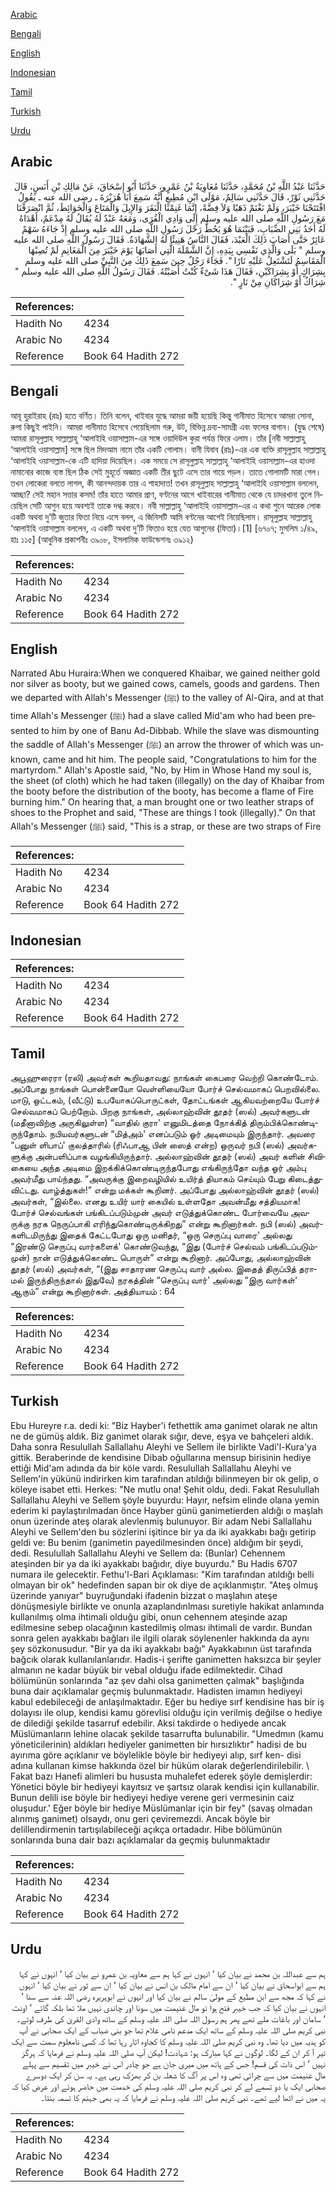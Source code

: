 [Arabic](#arabic)

[Bengali](#bengali)

[English](#english)

[Indonesian](#indonesian)

[Tamil](#tamil)

[Turkish](#turkish)

[Urdu](#urdu)

## Arabic


<div dir="rtl" lang="ar" style={{fontSize:'larger',backgroundColor:'#f8f9fa',padding:20}}>
حَدَّثَنَا عَبْدُ اللَّهِ بْنُ مُحَمَّدٍ، حَدَّثَنَا مُعَاوِيَةُ بْنُ عَمْرٍو، حَدَّثَنَا أَبُو إِسْحَاقَ، عَنْ مَالِكِ بْنِ أَنَسٍ، قَالَ حَدَّثَنِي ثَوْرٌ، قَالَ حَدَّثَنِي سَالِمٌ، مَوْلَى ابْنِ مُطِيعٍ أَنَّهُ سَمِعَ أَبَا هُرَيْرَةَ ـ رضى الله عنه ـ يَقُولُ افْتَتَحْنَا خَيْبَرَ، وَلَمْ نَغْنَمْ ذَهَبًا وَلاَ فِضَّةً، إِنَّمَا غَنِمْنَا الْبَقَرَ وَالإِبِلَ وَالْمَتَاعَ وَالْحَوَائِطَ، ثُمَّ انْصَرَفْنَا مَعَ رَسُولِ اللَّهِ صلى الله عليه وسلم إِلَى وَادِي الْقُرَى، وَمَعَهُ عَبْدٌ لَهُ يُقَالُ لَهُ مِدْعَمٌ، أَهْدَاهُ لَهُ أَحَدُ بَنِي الضِّبَابِ، فَبَيْنَمَا هُوَ يَحُطُّ رَحْلَ رَسُولِ اللَّهِ صلى الله عليه وسلم إِذْ جَاءَهُ سَهْمٌ عَائِرٌ حَتَّى أَصَابَ ذَلِكَ الْعَبْدَ، فَقَالَ النَّاسُ هَنِيئًا لَهُ الشَّهَادَةُ‏.‏ فَقَالَ رَسُولُ اللَّهِ صلى الله عليه وسلم ‏"‏ بَلَى وَالَّذِي نَفْسِي بِيَدِهِ، إِنَّ الشَّمْلَةَ الَّتِي أَصَابَهَا يَوْمَ خَيْبَرَ مِنَ الْمَغَانِمِ لَمْ تُصِبْهَا الْمَقَاسِمُ لَتَشْتَعِلُ عَلَيْهِ نَارًا ‏"‏‏.‏ فَجَاءَ رَجُلٌ حِينَ سَمِعَ ذَلِكَ مِنَ النَّبِيِّ صلى الله عليه وسلم بِشِرَاكٍ أَوْ بِشِرَاكَيْنِ، فَقَالَ هَذَا شَىْءٌ كُنْتُ أَصَبْتُهُ‏.‏ فَقَالَ رَسُولُ اللَّهِ صلى الله عليه وسلم ‏"‏ شِرَاكٌ أَوْ شِرَاكَانِ مِنْ نَارٍ ‏"‏‏.‏
</div>
<div style={{backgroundColor:'#f8f9fa',padding:20, marginBottom: 10}}><table> <thead> <tr> <th>References:</th> <th></th> </tr> </thead> <tbody><tr><td>Hadith No</td><td>4234</td></tr><tr><td>Arabic No</td><td>4234</td></tr><tr><td>Reference</td><td>Book 64 Hadith 272</td></tr></tbody></table></div>

## Bengali


<div dir="ltr" lang="bn" style={{fontSize:'larger',backgroundColor:'#f8f9fa',padding:20}}>
আবূ হুরাইরাহ (রাঃ) হতে বর্ণিত। তিনি বলেন, খাইবার যুদ্ধে আমরা জয়ী হয়েছি কিন্তু গানীমাত হিসেবে আমরা সোনা, রুপা কিছুই পাইনি। আমরা গানীমাত হিসেবে পেয়েছিলাম গরু, উট, বিভিন্ন দ্রব্য-সামগ্রী এবং ফলের বাগান। (যুদ্ধ শেষে) আমরা রাসূলুল্লাহ সাল্লাল্লাহু ‘আলাইহি ওয়াসাল্লাম-এর সঙ্গে ওয়াদিউল কুরা পর্যন্ত ফিরে এলাম। তাঁর [নবী সাল্লাল্লাহু ‘আলাইহি ওয়াসাল্লাম] সঙ্গে ছিল মিদআম নামে তাঁর একটি গোলাম। বানী যিবাব (রাঃ)-এর এক ব্যক্তি রাসূলুল্লাহ সাল্লাল্লাহু ‘আলাইহি ওয়াসাল্লাম-কে এটি হাদিয়া দিয়েছিল। এক সময়ে সে রাসূলুল্লাহ সাল্লাল্লাহু ‘আলাইহি ওয়াসাল্লাম-এর হাওদা নামানোর কাজে ব্যস্ত ছিল ঠিক সেই মুহূর্তে অজ্ঞাত একটি তীর ছুটে এসে তার গায়ে পড়ল। তাতে গোলামটি মারা গেল। তখন লোকেরা বলতে লাগল, কী আনন্দদায়ক তার এ শাহাদাত! তখন রাসূলুল্লাহ সাল্লাল্লাহু ‘আলাইহি ওয়াসাল্লাম বললেন, আচ্ছা? সেই মহান সত্তার কসম! তাঁর হাতে আমার প্রাণ, বণ্টনের আগে খাইবারের গানীমাত থেকে যে চাদরখানা তুলে নিয়েছিল সেটি আগুন হয়ে অবশ্যই তাকে দগ্ধ করবে। নবী সাল্লাল্লাহু ‘আলাইহি ওয়াসাল্লাম-এর এ কথা শুনে আরেক লোক একটি অথবা দু’টি জুতার ফিতা নিয়ে এসে বলল, এ জিনিসটি আমি বণ্টনের আগেই নিয়েছিলাম। রাসূলুল্লাহ সাল্লাল্লাহু ‘আলাইহি ওয়াসাল্লাম বললেন, এ একটি অথবা দু’টি ফিতাও হয়ে যেত আগুনের (ফিতা)।[1] [৬৭০৭; মুসলিম ১/৪৯, হাঃ ১১৫] (আধুনিক প্রকাশনীঃ ৩৯০৮, ইসলামিক ফাউন্ডেশনঃ ৩৯১২)
</div>
<div style={{backgroundColor:'#f8f9fa',padding:20, marginBottom: 10}}><table> <thead> <tr> <th>References:</th> <th></th> </tr> </thead> <tbody><tr><td>Hadith No</td><td>4234</td></tr><tr><td>Arabic No</td><td>4234</td></tr><tr><td>Reference</td><td>Book 64 Hadith 272</td></tr></tbody></table></div>

## English


<div dir="ltr" lang="en" style={{fontSize:'larger',backgroundColor:'#f8f9fa',padding:20}}>
Narrated Abu Huraira:When we conquered Khaibar, we gained neither gold nor silver as booty, but we gained cows, camels, goods and gardens. Then we departed with Allah's Messenger (ﷺ) to the valley of Al-Qira, and at that time Allah's Messenger (ﷺ) had a slave called Mid'am who had been presented to him by one of Banu Ad-Dibbab. While the slave was dismounting the saddle of Allah's Messenger (ﷺ) an arrow the thrower of which was unknown, came and hit him. The people said, "Congratulations to him for the martyrdom." Allah's Apostle said, "No, by Him in Whose Hand my soul is, the sheet (of cloth) which he had taken (illegally) on the day of Khaibar from the booty before the distribution of the booty, has become a flame of Fire burning him." On hearing that, a man brought one or two leather straps of shoes to the Prophet and said, "These are things I took (illegally)." On that Allah's Messenger (ﷺ) said, "This is a strap, or these are two straps of Fire
</div>
<div style={{backgroundColor:'#f8f9fa',padding:20, marginBottom: 10}}><table> <thead> <tr> <th>References:</th> <th></th> </tr> </thead> <tbody><tr><td>Hadith No</td><td>4234</td></tr><tr><td>Arabic No</td><td>4234</td></tr><tr><td>Reference</td><td>Book 64 Hadith 272</td></tr></tbody></table></div>

## Indonesian


<div dir="ltr" lang="id" style={{fontSize:'larger',backgroundColor:'#f8f9fa',padding:20}}>

</div>
<div style={{backgroundColor:'#f8f9fa',padding:20, marginBottom: 10}}><table> <thead> <tr> <th>References:</th> <th></th> </tr> </thead> <tbody><tr><td>Hadith No</td><td>4234</td></tr><tr><td>Arabic No</td><td>4234</td></tr><tr><td>Reference</td><td>Book 64 Hadith 272</td></tr></tbody></table></div>

## Tamil


<div dir="ltr" lang="ta" style={{fontSize:'larger',backgroundColor:'#f8f9fa',padding:20}}>
அபூஹுரைரா (ரலி) அவர்கள் கூறியதாவது: நாங்கள் கைபரை வெற்றி கொண்டோம். அப்போது நாங்கள் பொன்னையோ வெள்ளியையோ போர்ச் செல்வமாகப் பெறவில்லை. மாடு, ஒட்டகம், (வீட்டு) உபயோகப்பொருட்கள், தோட்டங்கள் ஆகியவற்றையே போர்ச் செல்வமாகப் பெற்றோம். பிறகு நாங்கள், அல்லாஹ்வின் தூதர் (ஸல்) அவர்களுடன் (மதீனாவிற்கு அருகிலுள்ள) “வாதில் குரா' எனுமிடத்தை நோக்கித் திரும்பிக்கொண்டிருந்தோம். நபியவர்களுடன் “மித்அம்' எனப்படும் ஓர் அடிமையும் இருந்தார். அவரை “பனுள் ளிபாப்' குலத்தாரில் (ரிஃபாஆ பின் ஸைத் என்ற) ஒருவர் நபி (ஸல்) அவர்களுக்கு அன்பளிப்பாக வழங்கியிருந்தார். அல்லாஹ்வின் தூதர் (ஸல்) அவர் களின் சிவிகையை அந்த அடிமை இறக்கிக்கொண்டிருந்தபோது எங்கிருந்தோ வந்த ஓர் அம்பு அவர்மீது பாய்ந்தது. “அவருக்கு இறைவழியில் உயிர்த் தியாகம் செய்யும் பேறு கிடைத்துவிட்டது. வாழ்த்துகள்!” என்று மக்கள் கூறினர். அப்போது அல்லாஹ்வின் தூதர் (ஸல்) அவர்கள், “இல்லை. எனது உயிர் யார் கையில் உள்ளதோ அவன்மீது சத்தியமாக! போர்ச் செல்வங்கள் பங்கிடப்படும்முன் அவர் எடுத்துக்கொண்ட போர்வையே அவருக்கு நரக நெருப்பாகி எரிந்துகொண்டிருக்கிறது” என்று கூறினார்கள். நபி (ஸல்) அவர்களிடமிருந்து இதைக் கேட்டபோது ஒரு மனிதர், “ஒரு செருப்பு வாரை' அல்லது “இரண்டு செருப்பு வார்களைக்' கொண்டுவந்து, “இது (போர்ச் செல்வம் பங்கிடப்படும்முன்) நான் எடுத்துக்கொண்ட பொருள்” என்று கூறினார். அப்போது, அல்லாஹ்வின் தூதர் (ஸல்) அவர்கள், “(இது சாதாரண செருப்பு வார் அல்ல. இதைத் திருப்பித் தராமல் இருந்திருந்தால் இதுவே) நரகத்தின் “செருப்பு வார்' அல்லது “இரு வார்கள்' ஆகும்” என்று கூறினார்கள். அத்தியாயம் : 64
</div>
<div style={{backgroundColor:'#f8f9fa',padding:20, marginBottom: 10}}><table> <thead> <tr> <th>References:</th> <th></th> </tr> </thead> <tbody><tr><td>Hadith No</td><td>4234</td></tr><tr><td>Arabic No</td><td>4234</td></tr><tr><td>Reference</td><td>Book 64 Hadith 272</td></tr></tbody></table></div>

## Turkish


<div dir="ltr" lang="tr" style={{fontSize:'larger',backgroundColor:'#f8f9fa',padding:20}}>
Ebu Hureyre r.a. dedi ki: "Biz Hayber'i fethettik ama ganimet olarak ne altın ne de gümüş aldık. Biz ganimet olarak sığır, deve, eşya ve bahçeleri aldık. Daha sonra Resulullah Sallallahu Aleyhi ve Sellem ile birlikte Vadi'l-Kura'ya gittik. Beraberinde de kendisine Dibab oğullarına mensup birisinin hediye ettiği Mid'am adında da bir köle vardı. Resulullah Sallallahu Aleyhi ve Sellem'in yükünü indirirken kim tarafından atıldığı bilinmeyen bir ok gelip, o köleye isabet etti. Herkes: "Ne mutlu ona! Şehit oldu, dedi. Fakat Resulullah Sallallahu Aleyhi ve Sellem şöyle buyurdu: Hayır, nefsim elinde olana yemin ederim ki paylaştırılmadan önce Hayber günü ganimetierden aldığı o maşlah onun üzerinde ateş olarak alevlenmiş bulunuyor. Bir adam Nebi Sallallahu Aleyhi ve Sellem'den bu sözlerini işitince bir ya da iki ayakkabı bağı getirip geldi ve: Bu benim (ganimetin payedilmesinden önce) aldığım bir şeydi, dedi. Resulullah Sallallahu Aleyhi ve Sellem da: (Bunlar) Cehennem ateşinden bir ya da iki ayakkabı bağıdır, diye buyurdu." Bu Hadis 6707 numara ile gelecektir. Fethu'l-Bari Açıklaması: "Kim tarafından atıldığı belli olmayan bir ok" hedefinden sapan bir ok diye de açıklanmıştır. "Ateş olmuş üzerinde yanıyar" buyruğundaki ifadenin bizzat o maşlahın ateşe dönüşmesiyle birlikte ve onunla azaplandınlması suretiyle hakikat anlamında kullanılmış olma ihtimali olduğu gibi, onun cehennem ateşinde azap edilmesine sebep olacağının kastedilmiş olması ihtimali de vardır. Bundan sonra gelen ayakkabı bağları ile ilgili olarak söylenenler hakkında da aynı şey sözkonusudur. "Bir ya da iki ayakkabı bağı" Ayakkabının üst tarafında bağcık olarak kullanılanlarıdır. Hadis-i şerifte ganimetten haksızca bir şeyler almanın ne kadar büyük bir vebal olduğu ifade edilmektedir. Cihad bölümünün sonlarında "az şev dahi olsa ganimetten çalmak" başlığında buna dair açıklamalar geçmiş bulunmaktadır. Hadisten imamın hediyeyi kabul edebileceği de anlaşılmaktadır. Eğer bu hediye sırf kendisine has bir iş dolayısı ile olup, kendisi kamu görevlisi olduğu için verilmiş değilse o hediye de dilediği şekilde tasarruf edebilir. Aksi takdirde o hediyede ancak Müslümanların lehine olacak şekilde tasarrufta bulunabilir. "Umedmın (kamu yöneticilerinin) aldıkları hediyeler ganimetten bir hırsızlıktır" hadisi de bu ayırıma göre açıklanır ve böylelikle böyle bir hediyeyi alıp, sırf ken- disi adına kullanan kimse hakkında özel bir hüküm olarak değerlendirilebilir. \ Fakat bazı Hanefi alimleri bu hususta muhalefet ederek şöyle demişlerdir: Yönetici böyle bir hediyeyi kayıtsız ve şartsız olarak kendisi için kullanabilir. Bunun delili ise böyle bir hediyeyi hediye verene geri vermesinin caiz oluşudur.' Eğer böyle bir hediye Müslümanlar için bir fey" (savaş olmadan alınmış ganimet) olsaydı, onu geri çeviremezdi. Ancak böyle bir delillendirmenin tartışılabileceği açıkça ortadadır. Hibe bölümünün sonlarında buna dair bazı açıklamalar da geçmiş bulunmaktadır
</div>
<div style={{backgroundColor:'#f8f9fa',padding:20, marginBottom: 10}}><table> <thead> <tr> <th>References:</th> <th></th> </tr> </thead> <tbody><tr><td>Hadith No</td><td>4234</td></tr><tr><td>Arabic No</td><td>4234</td></tr><tr><td>Reference</td><td>Book 64 Hadith 272</td></tr></tbody></table></div>

## Urdu


<div dir="rtl" lang="ur" style={{fontSize:'larger',backgroundColor:'#f8f9fa',padding:20}}>
ہم سے عبداللہ بن محمد نے بیان کیا ‘ انہوں نے کہا ہم سے معاویہ بن عمرو نے بیان کیا ‘ انہوں نے کہا ہم سے ابواسحاق نے بیان کیا ‘ ان سے امام مالک بن انس نے بیان کیا ‘ ان سے ثور نے بیان کیا ‘ انہوں نے کہا کہ مجھ سے ابن مطیع کے مولیٰ سالم نے بیان کیا اور انہوں نے ابوہریرہ رضی اللہ عنہ سے سنا ‘ انہوں نے بیان کیا کہ جب خیبر فتح ہوا تو مال غنیمت میں سونا اور چاندی نہیں ملا تھا بلکہ گائے ‘ اونٹ ‘ سامان اور باغات ملے تھے پھر ہم رسول اللہ صلی اللہ علیہ وسلم کے ساتھ وادی القریٰ کی طرف لوٹے۔ نبی کریم صلی اللہ علیہ وسلم کے ساتھ ایک مدعم نامی غلام تھا جو بنی ضباب کے ایک صحابی نے آپ کو ہدیہ میں دیا تھا۔ وہ نبی کریم صلی اللہ علیہ وسلم کا کجاوہ اتار رہا تھا کہ کسی نامعلوم سمت سے ایک تیر آ کر ان کے لگا۔ لوگوں نے کہا مبارک ہو: شہادت! لیکن آپ صلی اللہ علیہ وسلم نے فرمایا کہ ہرگز نہیں ‘ اس ذات کی قسم! جس کے ہاتھ میں میری جان ہے جو چادر اس نے خیبر میں تقسیم سے پہلے مال غنیمت میں سے چرائی تھی وہ اس پر آگ کا شعلہ بن کر بھڑک رہی ہے۔ یہ سن کر ایک دوسرے صحابی ایک یا دو تسمے لے کر نبی کریم صلی اللہ علیہ وسلم کی خدمت میں حاضر ہوئے اور عرض کیا کہ یہ میں نے اٹھا لیے تھے۔ نبی کریم صلی اللہ علیہ وسلم نے فرمایا کہ یہ بھی جہنم کا تسمہ بنتا۔
</div>
<div style={{backgroundColor:'#f8f9fa',padding:20, marginBottom: 10}}><table> <thead> <tr> <th>References:</th> <th></th> </tr> </thead> <tbody><tr><td>Hadith No</td><td>4234</td></tr><tr><td>Arabic No</td><td>4234</td></tr><tr><td>Reference</td><td>Book 64 Hadith 272</td></tr></tbody></table></div>